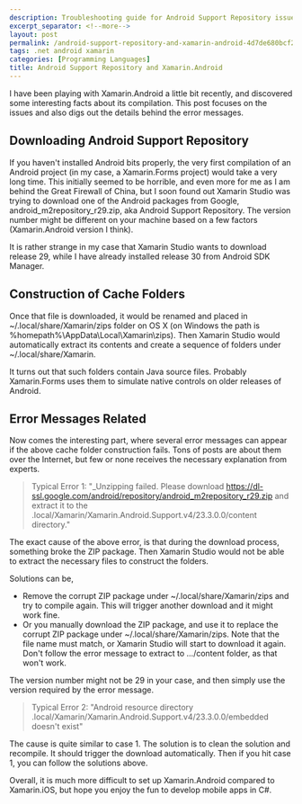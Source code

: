 ```yaml
---
description: Troubleshooting guide for Android Support Repository issues with Xamarin.Android, including solutions for common error messages and understanding how cache folders are constructed during compilation.
excerpt_separator: <!--more-->
layout: post
permalink: /android-support-repository-and-xamarin-android-4d7de680bcf2
tags: .net android xamarin
categories: [Programming Languages]
title: Android Support Repository and Xamarin.Android
---
```

I have been playing with Xamarin.Android a little bit recently, and discovered some interesting facts about its compilation. This post focuses on the issues and also digs out the details behind the error messages.
<!--more-->

## Downloading Android Support Repository

If you haven't installed Android bits properly, the very first compilation of an Android project (in my case, a Xamarin.Forms project) would take a very long time. This initially seemed to be horrible, and even more for me as I am behind the Great Firewall of China, but I soon found out Xamarin Studio was trying to download one of the Android packages from Google, android_m2repository_r29.zip, aka Android Support Repository. The version number might be different on your machine based on a few factors (Xamarin.Android version I think).

It is rather strange in my case that Xamarin Studio wants to download release 29, while I have already installed release 30 from Android SDK Manager.

## Construction of Cache Folders

Once that file is downloaded, it would be renamed and placed in ~/.local/share/Xamarin/zips folder on OS X (on Windows the path is %homepath%\AppData\Local\Xamarin\zips). Then Xamarin Studio would automatically extract its contents and create a sequence of folders under ~/.local/share/Xamarin.

It turns out that such folders contain Java source files. Probably Xamarin.Forms uses them to simulate native controls on older releases of Android.

## Error Messages Related

Now comes the interesting part, where several error messages can appear if the above cache folder construction fails. Tons of posts are about them over the Internet, but few or none receives the necessary explanation from experts.

> Typical Error 1: "_Unzipping failed. Please download https://dl-ssl.google.com/android/repository/android_m2repository_r29.zip and extract it to the .local/Xamarin/Xamarin.Android.Support.v4/23.3.0.0/content directory."

The exact cause of the above error, is that during the download process, something broke the ZIP package. Then Xamarin Studio would not be able to extract the necessary files to construct the folders.

Solutions can be,

* Remove the corrupt ZIP package under ~/.local/share/Xamarin/zips and try to compile again. This will trigger another download and it might work fine.
* Or you manually download the ZIP package, and use it to replace the corrupt ZIP package under ~/.local/share/Xamarin/zips. Note that the file name must match, or Xamarin Studio will start to download it again. Don't follow the error message to extract to …/content folder, as that won't work.

The version number might not be 29 in your case, and then simply use the version required by the error message.

> Typical Error 2: "Android resource directory .local/Xamarin/Xamarin.Android.Support.v4/23.3.0.0/embedded doesn't exist"

The cause is quite similar to case 1. The solution is to clean the solution and recompile. It should trigger the download automatically. Then if you hit case 1, you can follow the solutions above.

Overall, it is much more difficult to set up Xamarin.Android compared to Xamarin.iOS, but hope you enjoy the fun to develop mobile apps in C#.
